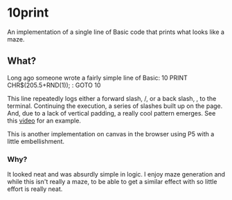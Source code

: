 # 10print
An implementation of a single line of Basic code that prints what looks like a maze.

## What?
Long ago someone wrote a fairly simple line of Basic: 10 PRINT CHR$(205.5+RND(1)); : GOTO 10

This line repeatedly logs either a forward slash, /, or a back slash, \, to the terminal.  Continuing the execution, a series of slashes built up on the page.  And, due to a lack of vertical padding, a really cool pattern emerges.  See this [video](https://www.youtube.com/watch?v=m9joBLOZVEo) for an example.

This is another implementation on canvas in the browser using P5 with a little embellishment.

### Why?

It looked neat and was absurdly simple in logic.  I enjoy maze generation and while this isn't really a maze, to be able to get a similar effect with so little effort is really neat.
